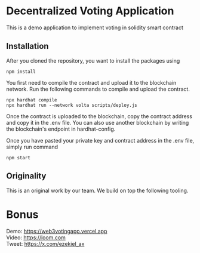 # Decentralized Voting Application

This is a demo application to implement voting in solidity smart contract 

## Installation

After you cloned the repository, you want to install the packages using

```shell
npm install
```

You first need to compile the contract and upload it to the blockchain network. Run the following commands to compile and upload the contract.

```shell
npx hardhat compile
npx hardhat run --network volta scripts/deploy.js
```

Once the contract is uploaded to the blockchain, copy the contract address and copy it in the .env file. You can also use another blockchain by writing the blockchain's endpoint in hardhat-config.

Once you have pasted your private key and contract address in the .env file, simply run command

```shell
npm start
```

## Originality
This is an original work by our team. We build on top the following tooling.

# Bonus

Demo: https://web3votingapp.vercel.app
<br/>
Video: https://loom.com
<br/>
Tweet: https://x.com/ezekiel_ax

